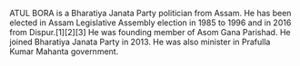 ATUL BORA is a Bharatiya Janata Party politician from Assam. He has been elected in Assam Legislative Assembly election in 1985 to 1996 and in 2016 from Dispur.[1][2][3] He was founding member of Asom Gana Parishad. He joined Bharatiya Janata Party in 2013. He was also minister in Prafulla Kumar Mahanta government.

